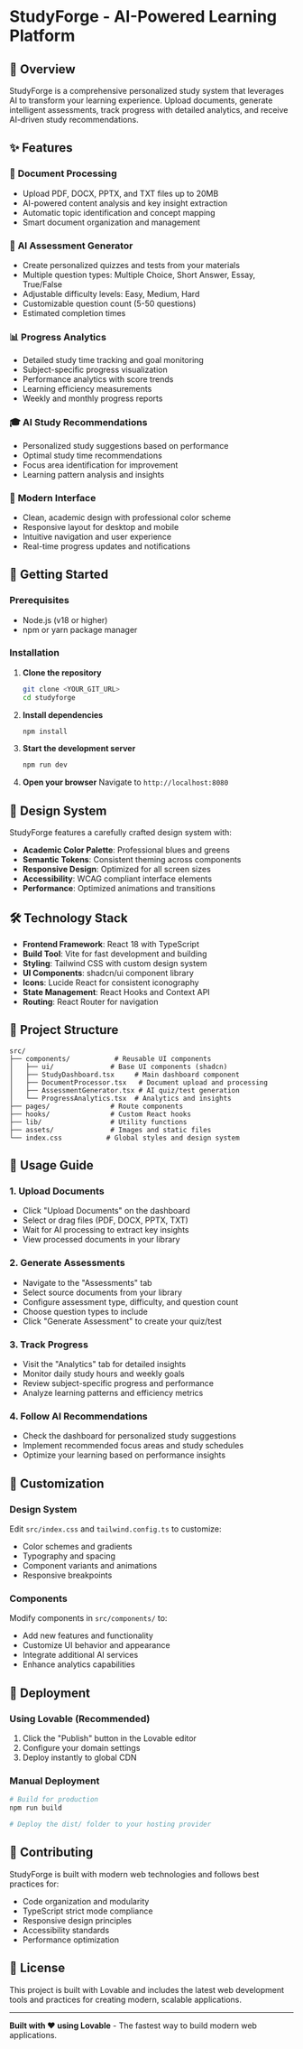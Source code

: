 # StudyForge - AI-Powered Learning Platform

## 🎯 Overview

StudyForge is a comprehensive personalized study system that leverages AI to transform your learning experience. Upload documents, generate intelligent assessments, track progress with detailed analytics, and receive AI-driven study recommendations.

## ✨ Features

### 📄 **Document Processing**
- Upload PDF, DOCX, PPTX, and TXT files up to 20MB
- AI-powered content analysis and key insight extraction
- Automatic topic identification and concept mapping
- Smart document organization and management

### 🧠 **AI Assessment Generator**
- Create personalized quizzes and tests from your materials
- Multiple question types: Multiple Choice, Short Answer, Essay, True/False
- Adjustable difficulty levels: Easy, Medium, Hard
- Customizable question count (5-50 questions)
- Estimated completion times

### 📊 **Progress Analytics**
- Detailed study time tracking and goal monitoring
- Subject-specific progress visualization
- Performance analytics with score trends
- Learning efficiency measurements
- Weekly and monthly progress reports

### 🎓 **AI Study Recommendations**
- Personalized study suggestions based on performance
- Optimal study time recommendations
- Focus area identification for improvement
- Learning pattern analysis and insights

### 🎨 **Modern Interface**
- Clean, academic design with professional color scheme
- Responsive layout for desktop and mobile
- Intuitive navigation and user experience
- Real-time progress updates and notifications

## 🚀 Getting Started

### Prerequisites
- Node.js (v18 or higher)
- npm or yarn package manager

### Installation

1. **Clone the repository**
   ```bash
   git clone <YOUR_GIT_URL>
   cd studyforge
   ```

2. **Install dependencies**
   ```bash
   npm install
   ```

3. **Start the development server**
   ```bash
   npm run dev
   ```

4. **Open your browser**
   Navigate to `http://localhost:8080`

## 🎨 Design System

StudyForge features a carefully crafted design system with:

- **Academic Color Palette**: Professional blues and greens
- **Semantic Tokens**: Consistent theming across components
- **Responsive Design**: Optimized for all screen sizes
- **Accessibility**: WCAG compliant interface elements
- **Performance**: Optimized animations and transitions

## 🛠 Technology Stack

- **Frontend Framework**: React 18 with TypeScript
- **Build Tool**: Vite for fast development and building
- **Styling**: Tailwind CSS with custom design system
- **UI Components**: shadcn/ui component library
- **Icons**: Lucide React for consistent iconography
- **State Management**: React Hooks and Context API
- **Routing**: React Router for navigation

## 📁 Project Structure

```
src/
├── components/           # Reusable UI components
│   ├── ui/              # Base UI components (shadcn)
│   ├── StudyDashboard.tsx     # Main dashboard component
│   ├── DocumentProcessor.tsx   # Document upload and processing
│   ├── AssessmentGenerator.tsx # AI quiz/test generation
│   └── ProgressAnalytics.tsx  # Analytics and insights
├── pages/               # Route components
├── hooks/               # Custom React hooks
├── lib/                 # Utility functions
├── assets/              # Images and static files
└── index.css           # Global styles and design system
```

## 🎯 Usage Guide

### 1. **Upload Documents**
- Click "Upload Documents" on the dashboard
- Select or drag files (PDF, DOCX, PPTX, TXT)
- Wait for AI processing to extract key insights
- View processed documents in your library

### 2. **Generate Assessments**
- Navigate to the "Assessments" tab
- Select source documents from your library
- Configure assessment type, difficulty, and question count
- Choose question types to include
- Click "Generate Assessment" to create your quiz/test

### 3. **Track Progress**
- Visit the "Analytics" tab for detailed insights
- Monitor daily study hours and weekly goals
- Review subject-specific progress and performance
- Analyze learning patterns and efficiency metrics

### 4. **Follow AI Recommendations**
- Check the dashboard for personalized study suggestions
- Implement recommended focus areas and study schedules
- Optimize your learning based on performance insights

## 🔧 Customization

### Design System
Edit `src/index.css` and `tailwind.config.ts` to customize:
- Color schemes and gradients
- Typography and spacing
- Component variants and animations
- Responsive breakpoints

### Components
Modify components in `src/components/` to:
- Add new features and functionality
- Customize UI behavior and appearance
- Integrate additional AI services
- Enhance analytics capabilities

## 🚀 Deployment

### Using Lovable (Recommended)
1. Click the "Publish" button in the Lovable editor
2. Configure your domain settings
3. Deploy instantly to global CDN

### Manual Deployment
```bash
# Build for production
npm run build

# Deploy the dist/ folder to your hosting provider
```

## 🤝 Contributing

StudyForge is built with modern web technologies and follows best practices for:
- Code organization and modularity
- TypeScript strict mode compliance
- Responsive design principles
- Accessibility standards
- Performance optimization

## 📄 License

This project is built with Lovable and includes the latest web development tools and practices for creating modern, scalable applications.

---

**Built with ❤️ using Lovable** - The fastest way to build modern web applications.